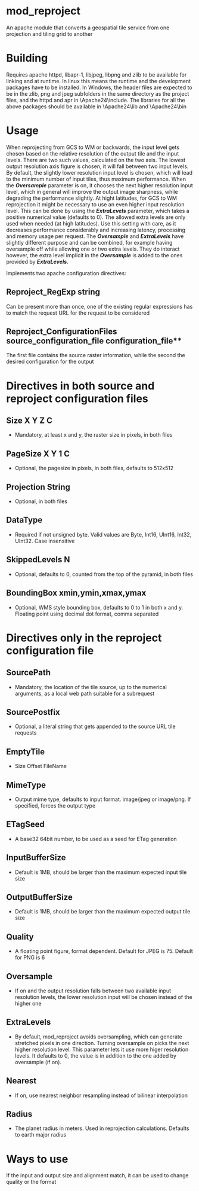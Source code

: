 # mod_reproject

An apache module that converts a geospatial tile service from one projection and tiling grid to another

# Building

Requires apache httpd, libapr-1, libjpeg, libpng and zlib to be available for linking and at runtime.
In linux this means the runtime and the development packages have to be installed.
In Windows, the header files are expected to be in the zlib, png and jpeg subfolders in the same directory as the project files, and the httpd and apr in \Apache24\include. The libraries for all the above packages should be available in \Apache24\lib and \Apache24\bin

# Usage

When reprojecting from GCS to WM or backwards, the input level gets chosen based on the relative resolution of the output tile and the input levels.
There are two such values, calculated on the two axis.  The lowest output resolution axis figure is chosen, it will fall between two input levels. By default, the slightly lower resolution input level is chosen, which will lead to the minimum number of input tiles, thus maximum performance.  When the ___Oversample___ parameter is on, it chooses the next higher resolution input level, which in general will improve the output image sharpness, while degrading the performance slightly.
At hight latitudes, for GCS to WM reprojection it might be necessary to use an even higher input resolution level.  This can be done by using the ___ExtraLevels___ parameter, which takes a positive numerical value (defaults to 0).  The allowed extra levels are only used when needed (at high latitudes).
Use this setting with care, as it decreases performance considerably and increasing latency, processing and memory usage per request.  The ___Oversample___ and ___ExtraLevels___ have slightly different purpose and can be combined, for example having oversample off while allowing one or two extra levels.
They do interact however, the extra level implicit in the ___Oversample___ is added to the ones provided by ___ExtraLevels___.

Implements two apache configuration directives:

## Reproject_RegExp string
Can be present more than once, one of the existing regular expressions has to match the request URL for the request to be considered

## Reproject_ConfigurationFiles source_configuration_file configuration_file**
The first file contains the source raster information, while the second the desired configuration for the output 

# Directives in both source and reproject configuration files

## Size X Y Z C
  - Mandatory, at least x and y, the raster size in pixels, in both files

## PageSize X Y 1 C
  - Optional, the pagesize in pixels, in both files, defaults to 512x512

## Projection String
  - Optional, in both files

## DataType
  - Required if not unsigned byte.  Valid values are Byte, Int16, UInt16, Int32, UInt32.  Case insensitive

## SkippedLevels N
  - Optional, defaults to 0, counted from the top of the pyramid, in both files

## BoundingBox xmin,ymin,xmax,ymax
  - Optional, WMS style bounding box, defaults to 0 to 1 in both x and y.  Floating point using decimal dot format, comma separated

# Directives only in the reproject configuration file

## SourcePath
  - Mandatory, the location of the tile source, up to the numerical arguments, as a local web path suitable for a subrequest

## SourcePostfix
  - Optional, a literal string that gets appended to the source URL tile requests

## EmptyTile
  - Size Offset FileName

## MimeType
  - Output mime type, defaults to input format.  image/jpeg or image/png.  If specified, forces the output type

## ETagSeed
  - A base32 64bit number, to be used as a seed for ETag generation

## InputBufferSize
  - Default is 1MB, should be larger than the maximum expected input tile size

## OutputBufferSize
  - Default is 1MB, should be larger than the maximum expected output tile size

## Quality
  - A floating point figure, format dependent.  Default for JPEG is 75.  Default for PNG is 6

## Oversample
  - If on and the output resolution falls between two available input resolution levels, the lower resolution input will be chosen instead of the higher one

## ExtraLevels
  - By default, mod_reproject avoids oversampling, which can generate stretched pixels in one direction. Turning oversample on picks the next higher resolution level. This parameter lets it use more higer resolution levels.  It defaults to 0, the value is in addition to the one added by oversample (if on).

## Nearest
  - If on, use nearest neighbor resampling instead of bilinear interpolation

## Radius
  - The planet radius in meters.  Used in reprojection calculations. Defaults to earth major radius

# Ways to use

If the input and output size and alignment match, it can be used to change quality or the format
